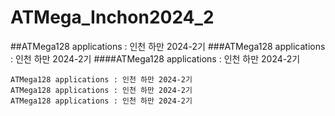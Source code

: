 # ATMega_Inchon2024_2
##ATMega128 applications : 인천 하만 2024-2기
###ATMega128 applications : 인천 하만 2024-2기
####ATMega128 applications : 인천 하만 2024-2기
```ATMega128 applications : 인천 하만 2024-2기
ATMega128 applications : 인천 하만 2024-2기
ATMega128 applications : 인천 하만 2024-2기
ATMega128 applications : 인천 하만 2024-2기
```
